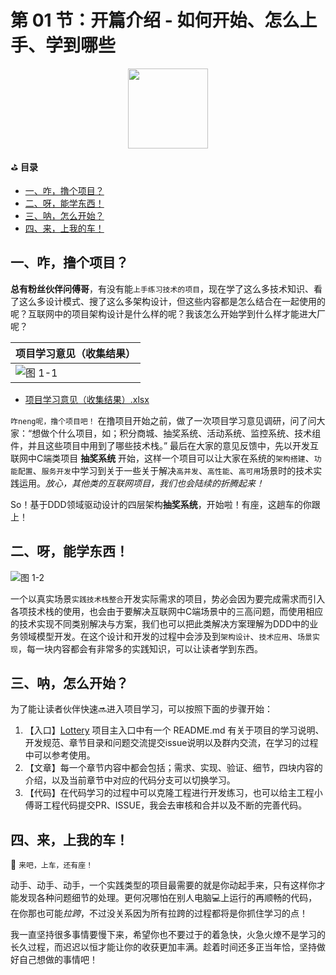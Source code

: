 # 第 01 节：开篇介绍 - 如何开始、怎么上手、学到哪些

<div align="center">
    <img src="https://codechina.csdn.net/KnowledgePlanet/Lottery/-/raw/master/doc/assets/img/1-00.png" width="128">
</div>

⛳ **目录**

- [一、咋，撸个项目？](https://codechina.csdn.net/KnowledgePlanet/Lottery/-/blob/master/doc/notes/%E7%AC%AC%2001%20%E7%AB%A0%EF%BC%9A%E5%BC%80%E7%AF%87%E4%BB%8B%E7%BB%8D%20-%20%E6%80%8E%E4%B9%88%E4%B8%8A%E6%89%8B%E3%80%81%E5%AD%A6%E5%88%B0%E5%93%AA%E4%BA%9B.md#%E4%B8%80%E5%92%8B%E6%92%B8%E4%B8%AA%E9%A1%B9%E7%9B%AE)
- [二、呀，能学东西！](https://codechina.csdn.net/KnowledgePlanet/Lottery/-/blob/master/doc/notes/%E7%AC%AC%2001%20%E7%AB%A0%EF%BC%9A%E5%BC%80%E7%AF%87%E4%BB%8B%E7%BB%8D%20-%20%E6%80%8E%E4%B9%88%E4%B8%8A%E6%89%8B%E3%80%81%E5%AD%A6%E5%88%B0%E5%93%AA%E4%BA%9B.md#%E4%BA%8C%E5%91%80%E8%83%BD%E5%AD%A6%E4%B8%9C%E8%A5%BF)
- [三、呐，怎么开始？](https://codechina.csdn.net/KnowledgePlanet/Lottery/-/blob/master/doc/notes/%E7%AC%AC%2001%20%E7%AB%A0%EF%BC%9A%E5%BC%80%E7%AF%87%E4%BB%8B%E7%BB%8D%20-%20%E6%80%8E%E4%B9%88%E4%B8%8A%E6%89%8B%E3%80%81%E5%AD%A6%E5%88%B0%E5%93%AA%E4%BA%9B.md#%E4%B8%89%E5%91%90%E6%80%8E%E4%B9%88%E5%BC%80%E5%A7%8B)
- [四、来，上我的车！](https://codechina.csdn.net/KnowledgePlanet/Lottery/-/blob/master/doc/notes/%E7%AC%AC%2001%20%E7%AB%A0%EF%BC%9A%E5%BC%80%E7%AF%87%E4%BB%8B%E7%BB%8D%20-%20%E6%80%8E%E4%B9%88%E4%B8%8A%E6%89%8B%E3%80%81%E5%AD%A6%E5%88%B0%E5%93%AA%E4%BA%9B.md#%E5%9B%9B%E6%9D%A5%E4%B8%8A%E6%88%91%E7%9A%84%E8%BD%A6)

## 一、咋，撸个项目？

**总有粉丝伙伴问傅哥**，有没有能`上手练习技术的项目`，现在学了这么多技术知识、看了这么多设计模式、搜了这么多架构设计，但这些内容都是怎么结合在一起使用的呢？互联网中的项目架构设计是什么样的呢？我该怎么开始学到什么样才能进大厂呢？

|  项目学习意见（收集结果）    |
| ---- |
|   ![图 1-1](https://codechina.csdn.net/KnowledgePlanet/Lottery/-/raw/master/doc/assets/img/1-01.png)   |

- [项目学习意见（收集结果）.xlsx](https://codechina.csdn.net/KnowledgePlanet/Lottery/-/blob/master/doc/assets/excel/%E9%A1%B9%E7%9B%AE%E5%AD%A6%E4%B9%A0%E6%84%8F%E8%A7%81%EF%BC%88%E6%94%B6%E9%9B%86%E7%BB%93%E6%9E%9C%EF%BC%89.xlsx)

`咋neng呢，撸个项目吧！` 在撸项目开始之前，做了一次项目学习意见调研，问了问大家：“想做个什么项目，如；积分商城、抽奖系统、活动系统、监控系统、技术组件，并且这些项目中用到了哪些技术栈。” 最后在大家的意见反馈中，先以开发互联网中C端类项目 **抽奖系统** 开始，这样一个项目可以让大家在系统的`架构搭建`、`功能配置`、`服务开发`中学习到关于一些关于解决`高并发`、`高性能`、`高可用`场景时的技术实践运用。*放心，其他类的互联网项目，我们也会陆续的折腾起来！*

So！基于DDD领域驱动设计的四层架构**抽奖系统**，开始啦！有座，这趟车的你跟上！

## 二、呀，能学东西！

![图 1-2](https://codechina.csdn.net/KnowledgePlanet/Lottery/-/raw/master/doc/assets/img/1-02.png)

一个以真实场景`实践技术栈整合`开发实际需求的项目，势必会因为要完成需求而引入各项技术栈的使用，也会由于要解决互联网中C端场景中的三高问题，而使用相应的技术实现不同类别解决与方案，我们也可以把此类解决方案理解为DDD中的业务领域模型开发。在这个设计和开发的过程中会涉及到`架构设计`、`技术应用`、`场景实现`，每一块内容都会有非常多的实践知识，可以让读者学到东西。

## 三、呐，怎么开始？   

为了能让读者伙伴快速🔜进入项目学习，可以按照下面的步骤开始：

1. 【入口】[Lottery](https://codechina.csdn.net/KnowledgePlanet/Lottery) 项目主入口中有一个 README.md 有关于项目的学习说明、开发规范、章节目录和问题交流提交issue说明以及群内交流，在学习的过程中可以参考使用。
2. 【文章】每一个章节内容中都会包括；需求、实现、验证、细节，四块内容的介绍，以及当前章节中对应的代码分支可以切换学习。
3. 【代码】在代码学习的过程中可以克隆工程进行开发练习，也可以给主工程小傅哥工程代码提交PR、ISSUE，我会去审核和合并以及不断的完善代码。

## 四、来，上我的车！

🚌 `来吧，上车，还有座！`

动手、动手、动手，一个实践类型的项目最需要的就是你动起手来，只有这样你才能发现各种问题细节的处理。更何况哪怕在别人电脑💻上运行的再顺畅的代码，在你那也可能*拉跨*，不过没关系因为所有拉跨的过程都将是你抓住学习的点！

我一直坚持很多事情要慢下来，希望你也不要过于的着急快，火急火燎不是学习的长久过程，而迟迟以恒才能让你的收获更加丰满。趁着时间还多正当年恰，坚持做好自己想做的事情吧！
